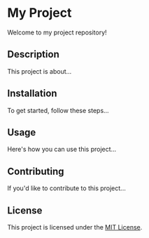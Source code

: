 # My Project

Welcome to my project repository!

## Description

This project is about...

## Installation

To get started, follow these steps...

## Usage

Here's how you can use this project...

## Contributing

If you'd like to contribute to this project...

## License

This project is licensed under the [MIT License](LICENSE.md).


